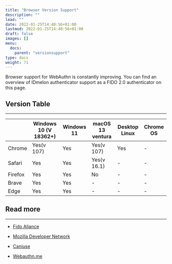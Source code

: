 ```yaml
---
title: "Browser Version Support"
description: ""
lead: ""
date: 2022-01-25T14:40:56+01:00
lastmod: 2022-01-25T14:40:56+01:00
draft: false
images: []
menu:
  docs:
    parent: "versionsupport"
type: docs
weight: 71
---
```


Browser support for WebAuthn is constantly improving. You can find an overview of  IDmelon authenticator support as a FIDO 2.0 authenticator on this page.

## Version Table

<hr class="hr-line">

<div class="tableV2">
<table class="tableV2">
        <thead class="theadV2">
          <tr class = "trV2">
          <th class="thV2 "></th>
          <th class="thw thV2 ">Windows 10 <span class="small">(V 18362+)</span></th>
          <th class="thw thV2 ">Windows 11 </th>
          <th class="thw thV2 ">macOS 13 ventura</th>
          <th class="thw thV2 ">Desktop Linux</th>
          <th class="thw thV2 lastChild ">Chrome OS</th>
        </tr></thead>
        <tbody class="tbodyV2">
          <tr class = "trV2">
            <td class="firstChild">Chrome</th>
            <td class="tdV2 tdV2y">Yes<span class="small">(v 107)</span></td>
            <td class="tdV2 tdV2y">Yes</td>
            <td class="tdV2 tdV2y">Yes<span class="small">(v 107)</span></td>
            <td class="tdV2 tdV2y">Yes</td>
            <td class="tdV2">-</td>
          </tr>
          <tr class="trV2">
            <td class="firstChild">Safari</th>
            <td class="tdV2 tdV2y">Yes</td>
            <td class="tdV2 tdV2y">Yes</td>
            <td class="tdV2 tdV2y">Yes<span class="small">(v 16.1)</span></td>
            <td class="tdV2">-</td>
            <td class="tdV2">-</td>
          </tr>
          <tr class = "trV2">
            <td class="firstChild">Firefox</th>
            <td class="tdV2 tdV2y">Yes</td>
            <td class="tdV2 tdV2y">Yes</td>
            <td class="tdV2 tdV2n">No</td>
            <td class="tdV2">-</td>
            <td class="tdV2">-</td>
          </tr>
          <tr class = "trV2">
            <td class="firstChild">Brave</th>
            <td class="tdV2 tdV2y">Yes</td>
            <td class="tdV2 tdV2y">Yes</td>
            <td class="tdV2">-</td>
            <td class="tdV2">-</td>
            <td class="tdV2">-</td>
          </tr>
          <tr class = "trV2">
            <td class="firstChild">Edge</th>
            <td class="tdV2 tdV2y">Yes</td>
            <td class="tdV2 tdV2y">Yes</td>
            <td class="tdV2">-</td>
            <td class="tdV2">-</td>
            <td class="tdV2">-</td>
          </tr>
        </tbody>
      </table>
</div>

<style>
</style>

## Read more

<hr class="hr-line">

- [Fido Aliance](https://fidoalliance.org/fido2/fido2-web-authentication-webauthn/)

- [Mozilla Developer Network](https://developer.mozilla.org/en-US/docs/Web/API/Web_Authentication_API#authenticatorresponse)

- [Caniuse](https://caniuse.com/?search=webauthn)

- [Webauthn.me](https://webauthn.me/browser-support)
